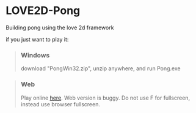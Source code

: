 # LOVE2D-Pong
Building pong using the love 2d framework

if you just want to play it:

>### Windows
>download "PongWin32.zip", unzip anywhere, and run Pong.exe

>### Web
>Play online [here](https://ishraque99.github.io/PONG/index.html). Web version is buggy. Do not use F for fullscreen, instead use browser fullscreen.